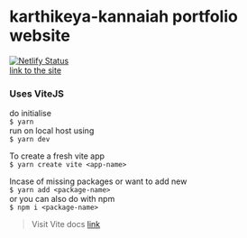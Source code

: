 # karthikeya-kannaiah portfolio website
[![Netlify Status](https://api.netlify.com/api/v1/badges/d1e90d29-0e3d-4a54-a327-2b7469a72918/deploy-status)](https://app.netlify.com/sites/karthikeya-kannaiah/deploys)  
[link to the site](https://karthikeya-kannaiah.netlify.app/)
  
### Uses ViteJS
do initialise  
`$ yarn`  
run on local host using  
`$ yarn dev`

To create a fresh vite app  
`$ yarn create vite <app-name>`  

Incase of missing packages or want to add new  
`$ yarn add <package-name>`  
or you can also do with npm   
`$ npm i <package-name>`  

  
> Visit Vite docs [link](https://vitejs.dev/guide/)
